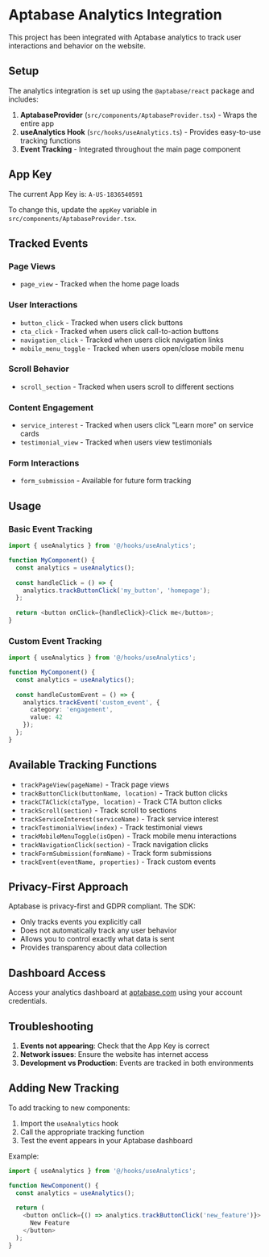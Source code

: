 # Aptabase Analytics Integration

This project has been integrated with Aptabase analytics to track user interactions and behavior on the website.

## Setup

The analytics integration is set up using the `@aptabase/react` package and includes:

1. **AptabaseProvider** (`src/components/AptabaseProvider.tsx`) - Wraps the entire app
2. **useAnalytics Hook** (`src/hooks/useAnalytics.ts`) - Provides easy-to-use tracking functions
3. **Event Tracking** - Integrated throughout the main page component

## App Key

The current App Key is: `A-US-1836540591`

To change this, update the `appKey` variable in `src/components/AptabaseProvider.tsx`.

## Tracked Events

### Page Views
- `page_view` - Tracked when the home page loads

### User Interactions
- `button_click` - Tracked when users click buttons
- `cta_click` - Tracked when users click call-to-action buttons
- `navigation_click` - Tracked when users click navigation links
- `mobile_menu_toggle` - Tracked when users open/close mobile menu

### Scroll Behavior
- `scroll_section` - Tracked when users scroll to different sections

### Content Engagement
- `service_interest` - Tracked when users click "Learn more" on service cards
- `testimonial_view` - Tracked when users view testimonials

### Form Interactions
- `form_submission` - Available for future form tracking

## Usage

### Basic Event Tracking
```typescript
import { useAnalytics } from '@/hooks/useAnalytics';

function MyComponent() {
  const analytics = useAnalytics();
  
  const handleClick = () => {
    analytics.trackButtonClick('my_button', 'homepage');
  };
  
  return <button onClick={handleClick}>Click me</button>;
}
```

### Custom Event Tracking
```typescript
import { useAnalytics } from '@/hooks/useAnalytics';

function MyComponent() {
  const analytics = useAnalytics();
  
  const handleCustomEvent = () => {
    analytics.trackEvent('custom_event', { 
      category: 'engagement',
      value: 42 
    });
  };
}
```

## Available Tracking Functions

- `trackPageView(pageName)` - Track page views
- `trackButtonClick(buttonName, location)` - Track button clicks
- `trackCTAClick(ctaType, location)` - Track CTA button clicks
- `trackScroll(section)` - Track scroll to sections
- `trackServiceInterest(serviceName)` - Track service interest
- `trackTestimonialView(index)` - Track testimonial views
- `trackMobileMenuToggle(isOpen)` - Track mobile menu interactions
- `trackNavigationClick(section)` - Track navigation clicks
- `trackFormSubmission(formName)` - Track form submissions
- `trackEvent(eventName, properties)` - Track custom events

## Privacy-First Approach

Aptabase is privacy-first and GDPR compliant. The SDK:
- Only tracks events you explicitly call
- Does not automatically track any user behavior
- Allows you to control exactly what data is sent
- Provides transparency about data collection

## Dashboard Access

Access your analytics dashboard at [aptabase.com](https://aptabase.com) using your account credentials.

## Troubleshooting

1. **Events not appearing**: Check that the App Key is correct
2. **Network issues**: Ensure the website has internet access
3. **Development vs Production**: Events are tracked in both environments

## Adding New Tracking

To add tracking to new components:

1. Import the `useAnalytics` hook
2. Call the appropriate tracking function
3. Test the event appears in your Aptabase dashboard

Example:
```typescript
import { useAnalytics } from '@/hooks/useAnalytics';

function NewComponent() {
  const analytics = useAnalytics();
  
  return (
    <button onClick={() => analytics.trackButtonClick('new_feature')}>
      New Feature
    </button>
  );
}
``` 